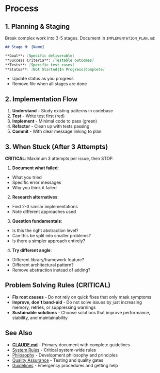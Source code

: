 # Process

## 1. Planning & Staging

Break complex work into 3-5 stages. Document in `IMPLEMENTATION_PLAN.md`:

```markdown
## Stage N: [Name]

**Goal**: [Specific deliverable]
**Success Criteria**: [Testable outcomes]
**Tests**: [Specific test cases]
**Status**: [Not Started|In Progress|Complete]
```

- Update status as you progress
- Remove file when all stages are done

## 2. Implementation Flow

1. **Understand** - Study existing patterns in codebase
2. **Test** - Write test first (red)
3. **Implement** - Minimal code to pass (green)
4. **Refactor** - Clean up with tests passing
5. **Commit** - With clear message linking to plan

## 3. When Stuck (After 3 Attempts)

**CRITICAL**: Maximum 3 attempts per issue, then STOP.

1. **Document what failed**:

- What you tried
- Specific error messages
- Why you think it failed

2. **Research alternatives**:

- Find 2-3 similar implementations
- Note different approaches used

3. **Question fundamentals**:

- Is this the right abstraction level?
- Can this be split into smaller problems?
- Is there a simpler approach entirely?

4. **Try different angle**:

- Different library/framework feature?
- Different architectural pattern?
- Remove abstraction instead of adding?

## Problem Solving Rules (CRITICAL)

- **Fix root causes** - Do not rely on quick fixes that only mask symptoms
- **Improve, don't band-aid** - Do not solve issues by just increasing memory, retries, or suppressing warnings
- **Sustainable solutions** - Choose solutions that improve performance, stability, and maintainability

## See Also

- [**CLAUDE.md**](../CLAUDE.md) - Primary document with complete guidelines
- [System Rules](../system-rules.md) - Critical system-wide rules
- [Philosophy](../philosophy.md) - Development philosophy and principles
- [Quality Assurance](../quality-assurance.md) - Testing and quality gates
- [Guidelines](../guidelines.md) - Emergency procedures and getting help
